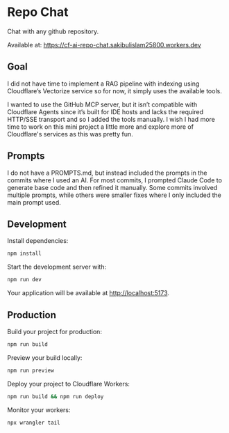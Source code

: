 # Repo Chat

Chat with any github repository.

Available at: https://cf-ai-repo-chat.sakibulislam25800.workers.dev

## Goal

I did not have time to implement a RAG pipeline with indexing using Cloudflare’s Vectorize service so for now, it simply uses the available tools.

I wanted to use the GitHub MCP server, but it isn’t compatible with Cloudflare Agents since it’s built for IDE hosts and lacks the required HTTP/SSE transport and so I added the tools manually. I wish I had more time to work on this mini project a little more and explore more of Cloudflare's services as this was pretty fun. 

## Prompts

I do not have a PROMPTS.md, but instead included the prompts in the commits where I used an AI. For most commits, I prompted Claude Code to generate base code and then refined it manually. Some commits involved multiple prompts, while others were smaller fixes where I only included the main prompt used.

## Development

Install dependencies:

```bash
npm install
```

Start the development server with:

```bash
npm run dev
```

Your application will be available at [http://localhost:5173](http://localhost:5173).

## Production

Build your project for production:

```bash
npm run build
```

Preview your build locally:

```bash
npm run preview
```

Deploy your project to Cloudflare Workers:

```bash
npm run build && npm run deploy
```

Monitor your workers:

```bash
npx wrangler tail
```
